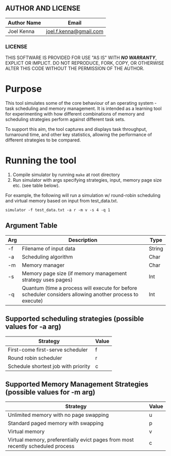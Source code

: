 ## AUTHOR AND LICENSE
Author Name  | Email                  |
-------------|------------------------|
Joel Kenna   | joel.f.kenna@gmail.com |

### LICENSE
THIS SOFTWARE IS PROVIDED FOR USE "AS IS" WITH _**NO WARRANTY**_, EXPLICT OR IMPLICT. DO NOT REPRODUCE, FORK, COPY, OR OTHERWISE ALTER THIS CODE WITHOUT THE PERMISSION OF THE AUTHOR.

# Purpose

This tool simulates some of the core behaviour of an operating system - task scheduling and memory management. It is intended as a learning tool for experimenting with how different combinations of memory and scheduling strategies perform against different task sets. 

To support this aim, the tool captures and displays task throughput, turnaround time, and other key statistics, allowing the performance of different strategies to be compared. 

# Running the tool
1. Compile simulator by running ```make``` at root directory
2. Run simulator with args specifying strategies, input, memory page size etc. (see table below).

For example, the following will run a simulation w/ round-robin scheduling and virtual memory based on input from test_data.txt.

```simulator -f test_data.txt -a r -m v -s 4 -q 1```

## Argument Table

|Arg | Description                                                                                              | Type |
|----|----------------------------------------------------------------------------------------------------------|------|
|\-f | Filename of input data                                                                                   |String|
|\-a | Scheduling algorithm                                                                                     |Char  |
|\-m | Memory manager                                                                                           |Char  |
|\-s | Memory page size (if memory management strategy uses pages)                                              |Int   |
|\-q | Quantum (time a process will execute for before scheduler considers allowing another process to execute) |Int   |

## Supported scheduling strategies (possible values for -a arg)

| Strategy | Value |
|----------|-------|
|First-come first-serve scheduler | f |
|Round robin scheduler | r |
|Schedule shortest job with priority | c |

## Supported Memory Management Strategies (possible values for -m arg)

| Strategy | Value |
|----------|-------|
|Unlimited memory with no page swapping | u |
|Standard paged memory with swapping | p |
|Virtual memory | v |
|Virtual memory, preferentially evict pages from most recently scheduled process | c |


